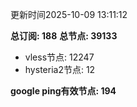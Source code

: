 更新时间2025-10-09 13:11:12

**总订阅: 188**
**总节点: 39133**
- vless节点: 12247
- hysteria2节点: 12

**google ping有效节点: 194**

